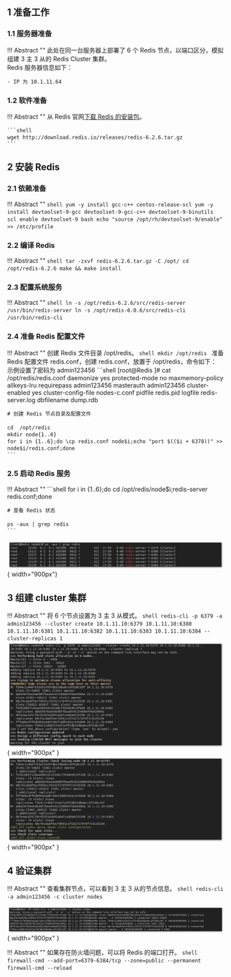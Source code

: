 ## 1 准备工作

### 1.1 服务器准备

!!! Abstract ""
	此处在同一台服务器上部署了 6 个 Redis 节点，以端口区分，模拟组建 3 主 3 从的 Redis Cluster 集群。  
	Redis 服务器信息如下：

	- IP 为 10.1.11.64

### 1.2 软件准备

!!! Abstract ""
	从 Redis 官网[下载 Redis 的安装包](https://redis.io/download/)。
	
	```shell
	wget http://download.redis.io/releases/redis-6.2.6.tar.gz
	```
	
## 2 安装 Redis

### 2.1 依赖准备

!!! Abstract ""
	```shell
	yum -y install gcc-c++ centos-release-scl
	yum -y install devtoolset-9-gcc devtoolset-9-gcc-c++ devtoolset-9-binutils
	scl enable devtoolset-9 bash
	echo "source /opt/rh/devtoolset-9/enable" >> /etc/profile
	```

### 2.2 编译 Redis

!!! Abstract ""
	```shell
	tar -zxvf redis-6.2.6.tar.gz -C /opt/
	cd /opt/redis-6.2.6
	make && make install
	```

### 2.3 配置系统服务

!!! Abstract ""
	```shell
	ln -s /opt/redis-6.2.6/src/redis-server /usr/bin/redis-server
	ln -s /opt/redis-6.0.6/src/redis-cli /usr/bin/redis-cli
	```


### 2.4 准备 Redis 配置文件

!!! Abstract ""
	创建 Redis 文件目录 /opt/redis。
	```shell
	mkdir /opt/redis
	```
	准备 Redis 配置文件 redis.conf，创建 redis.conf，放置于 /opt/redis，命令如下：  
	示例设置了密码为 admin123456
	```shell
	[root@Redis ]# cat /opt/redis/redis.conf
	daemonize yes
	protected-mode no
	maxmemory-policy allkeys-lru
	requirepass admin123456
	masterauth admin123456
	cluster-enabled yes
	cluster-config-file nodes-c.conf
	pidfile redis.pid
	logfile redis-server.log
	dbfilename dump.rdb

	# 创建 Redis 节点目录及配置文件

	cd  /opt/redis
	mkdir node{1..6}
	for i in {1..6};do \cp redis.conf node$i;echo "port $(($i + 6378))" >> node$i/redis.conf;done
	```

### 2.5 启动 Redis 服务

!!! Abstract ""
	```shell
	for i in {1..6};do cd /opt/redis/node$i;redis-server redis.conf;done
	
	# 查看 Redis 状态

	ps -aux | grep redis
	```

![redis-状态](../../img/installation/HA/redis-状态.png){ width="900px"}

## 3 组建 cluster 集群

!!! Abstract ""
	将 6 个节点设置为 3 主 3 从模式。
	```shell
	redis-cli -p 6379 -a admin123456 --cluster create 10.1.11.10:6379 10.1.11.10:6380 10.1.11.10:6381 10.1.11.10:6382 10.1.11.10:6383 10.1.11.10:6384 --cluster-replicas 1
	```
![redis-配置集群](../../img/installation/HA/redis-配置集群.png){ width="900px" }  
![redis-配置集群](../../img/installation/HA/redis-配置集群2.png){ width="900px" }

## 4 验证集群

!!! Abstract ""
	查看集群节点，可以看到 3 主 3 从的节点信息。
	```shell
	redis-cli -a admin123456 -c cluster nodes
	```

![redis-查看集群](../../img/installation/HA/redis-查看集群.png){ width="900px" }

!!! Abstract ""
	如果存在防火墙问题，可以将 Redis 的端口打开。
	```shell
	firewall-cmd --add-port=6379-6384/tcp --zone=public --permanent
	firewall-cmd --reload
	```